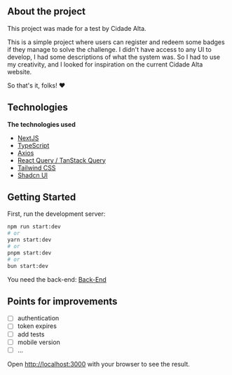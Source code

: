 ## About the project

This project was made for a test by Cidade Alta.

This is a simple project where users can register and redeem some badges if they manage to solve the challenge.
I didn't have access to any UI to develop, I had some descriptions of what the system was. So I had to use my creativity, and I looked for inspiration on the current Cidade Alta website.

So that's it, folks! ❤️

## Technologies

<strong>The technologies used</strong>
- [NextJS](https://nextjs.org)
- [TypeScript](typescriptlang.org/)
- [Axios](https://axios-http.com)
- [React Query / TanStack Query](https://tanstack.com)
- [Tailwind CSS](https://tailwindcss.com)
- [Shadcn UI](https://ui.shadcn.com)

## Getting Started

First, run the development server:

```bash
npm run start:dev
# or
yarn start:dev
# or
pnpm start:dev
# or
bun start:dev
```
You need the back-end: [Back-End](https://github.com/brunoaalexandree/cda-backend)

## Points for improvements

- [ ] authentication
- [ ] token expires
- [ ] add tests
- [ ] mobile version
- [ ] ...

Open [http://localhost:3000](http://localhost:3000) with your browser to see the result.
